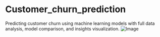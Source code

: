 # Customer_churn_prediction
Predicting customer churn using machine learning models with full data analysis, model comparison, and insights visualization.
![Image](https://github.com/user-attachments/assets/6d871cd9-a346-4fac-a212-132cecf7da61)
